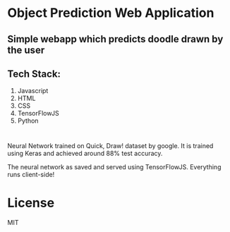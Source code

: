 # Object Prediction Web Application

## Simple webapp which predicts doodle drawn by the user

## Tech Stack:
1. Javascript
2. HTML
3. CSS
4. TensorFlowJS
5. Python

#

Neural Network trained on Quick, Draw! dataset by google. 
It is trained using Keras and achieved around 88% test accuracy.

The neural network as saved and served using TensorFlowJS. 
Everything runs client-side!

# License 
MIT
